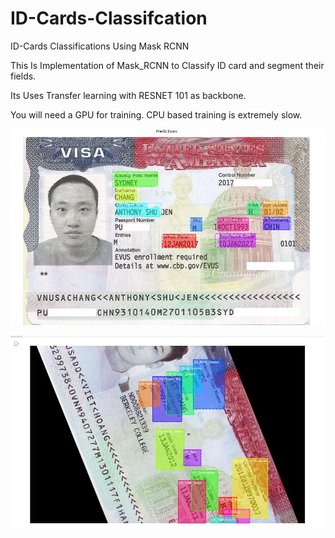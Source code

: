# ID-Cards-Classifcation
 ID-Cards Classifications Using Mask RCNN

 This Is Implementation of Mask_RCNN to Classify ID card and segment their fields.

 Its Uses Transfer learning with RESNET 101 as backbone.

 You will need a GPU for training. CPU based training is extremely slow.


![](Images/Sample_2.jpg)

![](Images/Sample.jpg)


